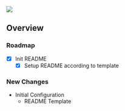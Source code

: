 <img src="https://img.shields.io/badge/License-MIT-orange">

<br>

## Overview

### Roadmap
- [x] Init README
    - [x] Setup README according to template

### New Changes
+ Initial Configuration
    + README Template

